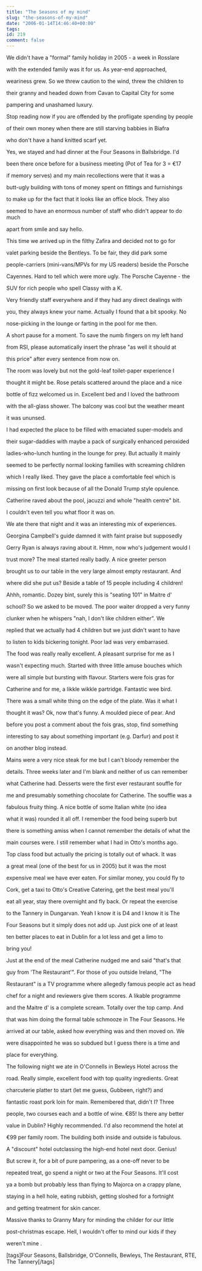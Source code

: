 ```yaml
---
title: "The Seasons of my mind"
slug: "the-seasons-of-my-mind"
date: "2006-01-14T14:46:40+00:00"
tags:
id: 219
comment: false
---
```


We didn't have a "formal" family holiday in 2005 - a week in Rosslare

with the extended family was it for us. As year-end approached,

weariness grew. So we threw caution to the wind, threw the children to

their granny and headed down from Cavan to Capital City for some

pampering and unashamed luxury. 

Stop reading now if you are offended by the profligate spending by people

of their own money when there are still starving babbies in Biafra

who don't have a hand knitted scarf yet.

Yes, we stayed and had dinner at the Four Seasons in Ballsbridge. I'd

been there once before for a business meeting (Pot of Tea for 3 = €17

if memory serves) and my main recollections were that it was a

butt-ugly building with tons of money spent on fittings and furnishings

to make up for the fact that it looks like an office block. They also

seemed to have an enormous number of staff who didn't appear to do much

apart from smile and say hello.

This time we arrived up in the filthy Zafira and decided not to go for

valet parking beside the Bentleys. To be fair, they did park some

people-carriers (mini-vans/MPVs for my US readers) beside the Porsche

Cayennes. Hard to tell which were more ugly. The Porsche Cayenne - the

SUV for rich people who spell Classy with a K.

Very friendly staff everywhere and if they had any direct dealings with

you, they always knew your name. Actually I found that a bit spooky. No

nose-picking in the lounge or farting in the pool for me then.

A short pause for a moment. To save the numb fingers on my left hand

from RSI, please automatically insert the phrase "as well it should at

this price" after every sentence from now on.

The room was lovely but not the gold-leaf toilet-paper experience I

thought it might be. Rose petals scattered around the place and a nice

bottle of fizz welcomed us in. Excellent bed and I loved the bathroom

with the all-glass shower. The balcony was cool but the weather meant

it was ununsed.

I had expected the place to be filled with emaciated super-models and

their sugar-daddies with maybe a pack of surgically enhanced peroxided

ladies-who-lunch hunting in the lounge for prey. But actually it mainly

seemed to be perfectly normal looking families with screaming children

which I really liked. They gave the place a comfortable feel which is

missing on first look because of all the Donald Trump style opulence.

Catherine raved about the pool, jacuzzi and whole "health centre" bit.

I couldn't even tell you what floor it was on.

We ate there that night and it was an interesting mix of experiences.

Georgina Campbell's guide damned it with faint praise but supposedly

Gerry Ryan is always raving about it. Hmm, now who's judgement would I

trust more? The meal started really badly. A nice greeter person

brought us to our table in the very large almost empty restaurant. And

where did she put us? Beside a table of 15 people including 4 children!

Ahhh, romantic. Dozey bint, surely this is "seating 101" in Maitre d'

school? So we asked to be moved. The poor waiter dropped a very funny

clunker when he whispers "nah, I don't like children either". We

replied that we actually had 4 children but we just didn't want to have

to listen to kids bickering tonight. Poor lad was very embarrased.

The food was really really excellent. A pleasant surprise for me as I

wasn't expecting much. Started with three little amuse bouches which

were all simple but bursting with flavour. Starters were fois gras for

Catherine and for me, a likkle wikkle partridge. Fantastic wee bird.

There was a small white thing on the edge of the plate. Was it what I

thought it was? Ok, now that's funny. A moulded piece of pear. And

before you post a comment about the fois gras, stop, find something

interesting to say about something important (e.g. Darfur) and post it

on another blog instead. 

Mains were a very nice steak for me but I can't bloody remember the

details. Three weeks later and I'm blank and neither of us can remember

what Catherine had. Desserts were the first ever restaurant souffle for

me and presumably something chocolate for Catherine. The souffle was a

fabulous fruity thing. A nice bottle of some Italian white (no idea

what it was) rounded it all off. I remember the food being superb but

there is something amiss when I cannot remember the details of what the

main courses were. I still remember what I had in Otto's months ago.

Top class food but actually the pricing is totally out of whack. It was

a great meal (one of the best for us in 2005) but it was the most

expensive meal we have ever eaten. For similar money, you could fly to

Cork, get a taxi to Otto's Creative Catering, get the best meal you'll

eat all year, stay there overnight and fly back. Or repeat the exercise

to the Tannery in Dungarvan. Yeah I know it is D4 and I know it is The

Four Seasons but it simply does not add up. Just pick one of at least

ten better places to eat in Dublin for a lot less and get a limo to

bring you!

Just at the end of the meal Catherine nudged me and said "that's that

guy from 'The Restaurant'". For those of you outside Ireland, "The

Restaurant" is a TV programme where allegedly famous people act as head

chef for a night and reviewers give them scores. A likable programme

and the Maitre d' is a complete scream. Totally over the top camp. And

that was him doing the formal table schmooze in The Four Seasons. He

arrived at our table, asked how everything was and then moved on. We

were disappointed he was so subdued but I guess there is a time and

place for everything.

The following night we ate in O'Connells in Bewleys Hotel across the

road. Really simple, excellent food with top quality ingredients. Great

charcuterie platter to start (let me guess, Gubbeen, right?) and

fantastic roast pork loin for main. Remembered that, didn't I? Three

people, two courses each and a bottle of wine. €85! Is there any better

value in Dublin? Highly recommended. I'd also recommend the hotel at

€99 per family room. The building both inside and outside is fabulous.

A "discount" hotel outclassing the high-end hotel next door. Genius!

But screw it, for a bit of pure pampering, as a one-off never to be

repeated treat, go spend a night or two at the Four Seasons. It'll cost

ya a bomb but probably less than flying to Majorca on a crappy plane,

staying in a hell hole, eating rubbish, getting sloshed for a fortnight

and getting treatment for skin cancer.

Massive thanks to Granny Mary for minding the childer for our little

post-christmas escape. Hell, I wouldn't offer to mind our kids if they

weren't mine .

[tags]Four Seasons, Ballsbridge, O'Connells, Bewleys, The Restaurant, RTE, The Tannery[/tags]
